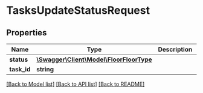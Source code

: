 # TasksUpdateStatusRequest

## Properties
Name | Type | Description | Notes
------------ | ------------- | ------------- | -------------
**status** | [**\Swagger\Client\Model\FloorFloorType**](FloorFloorType.md) |  | 
**task_id** | **string** |  | 

[[Back to Model list]](../README.md#documentation-for-models) [[Back to API list]](../README.md#documentation-for-api-endpoints) [[Back to README]](../README.md)


